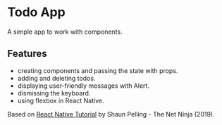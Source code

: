 # Todo App

A simple app to work with components.

<!-- <p align="center">
        <img src="screenshot.png">
</p> -->

## Features

- creating components and passing the state with props.
- adding and deleting todos.
- displaying user-friendly messages with Alert.
- dismissing the keyboard.
- using flexbox in React Native.

Based on [React Native Tutorial](https://www.youtube.com/playlist?list=PL4cUxeGkcC9ixPU-QkScoRBVxtPPzVjrQ) by Shaun Pelling - The Net Ninja (2019).
